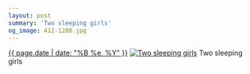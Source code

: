 ```yaml
---
layout: post
summary: 'Two sleeping girls'
og_image: 412-1280.jpg
---
```


<p>
  <time><a href="/412">{{ page.date | date: "%B %e, %Y" }}</a></time>
  <a href="/412"><img src="{{ site.assets_url }}/412-640.jpg" srcset="{{ site.assets_url }}/412-1280.jpg 1280w, {{ site.assets_url }}/412-960.jpg 960w, {{ site.assets_url }}/412-640.jpg 640w, {{ site.assets_url }}/412-320.jpg 320w" sizes="(min-width: 700px) 50vw, calc(100vw - 2rem)" alt="Two sleeping girls" /></a>
  <span>Two sleeping girls</span>
</p>
